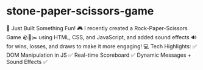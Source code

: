 # stone-paper-scissors-game
🚀 Just Built Something Fun! 🎮  I recently created a Rock-Paper-Scissors Game 🪨📄✂️ using HTML, CSS, and JavaScript, and added sound effects 🔊 for wins, losses, and draws to make it more engaging!  💻 Tech Highlights: ✅ DOM Manipulation in JS ✅ Real-time Scoreboard ✅ Dynamic Messages + Sound Effects ✅ 
